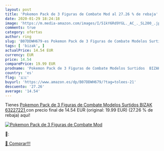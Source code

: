 ```yaml
---
layout: post
title: 'Pokemon Pack de 3 Figuras de Combate Mod al 27.26 % de rebaja'
date: 2020-01-29 18:24:18
image: 'https://m.media-amazon.com/images/I/51kY6Rd9YGL._AC_._SL200_.jpg'
comments: true
category: ofertas
author: ring
slug: 'B07DDWH679-es Pokemon Pack de 3 Figuras de Combate Modelos Surtidos...'
tags: [ 'bizak', ]
actualPrice: 14.54 EUR
currency: EUR
price: 14.54
comparePrice: 19.99 EUR
prodname: 'Pokemon Pack de 3 Figuras de Combate Modelos Surtidos  BIZAK 63227221 '
country: 'es'
flag: '🇪🇸'
buyurl: 'https://www.amazon.es/dp/B07DDWH679/?tag=tolees-21'
descuento: '27.26'
average: '14.54'
---
```


Tienes [Pokemon Pack de 3 Figuras de Combate Modelos Surtidos  BIZAK 63227221 ](https://www.amazon.es/dp/B07DDWH679/?tag=tolees-21) con precio final de  14.54 EUR (original: 19.99 EUR) (27.26 %  de rebaja) aqui!

[![Pokemon Pack de 3 Figuras de Combate Mod](https://m.media-amazon.com/images/I/51kY6Rd9YGL._AC_._SL200_.jpg)](https://www.amazon.es/dp/B07DDWH679/?tag=tolees-21)

🔎:


[🛒 Comprar!!!](https://www.amazon.es/dp/B07DDWH679/?tag=tolees-21)
